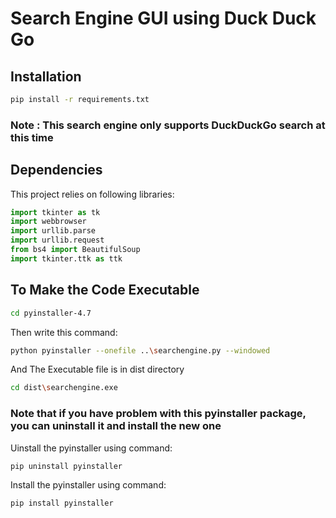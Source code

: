 <h1>Search Engine GUI using Duck Duck Go</h1>

<h2>Installation</h2>

```bash
pip install -r requirements.txt

```

<h3>Note : This search engine only supports DuckDuckGo search at this time</h3>

<h2>Dependencies</h2>

<p>This project relies on following libraries: </p>

```python
import tkinter as tk
import webbrowser
import urllib.parse
import urllib.request
from bs4 import BeautifulSoup
import tkinter.ttk as ttk


```

<h2>To Make the Code Executable</h3>


```bash
cd pyinstaller-4.7
```
<p> Then write this command: </p>

```bash
python pyinstaller --onefile ..\searchengine.py --windowed
```

<p>And The Executable file is in dist directory</p>

```bash
cd dist\searchengine.exe
```
<h3>Note that if you have problem with this pyinstaller package, you can uninstall it and install the new one</h3>

<p>Uinstall the pyinstaller using command: </p>

```python
pip uninstall pyinstaller

```

<p>Install the pyinstaller using command: </p>

```python
pip install pyinstaller

```